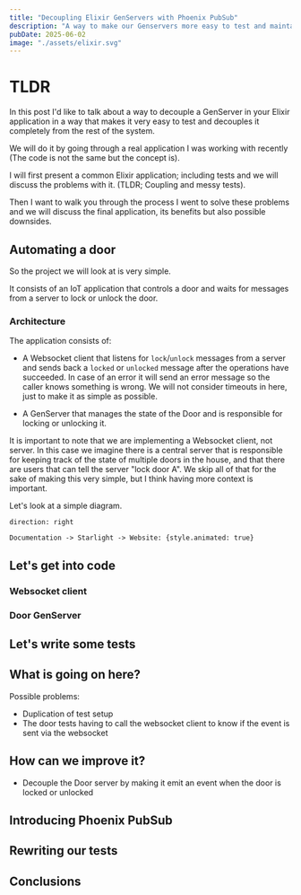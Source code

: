 ```yaml
---
title: "Decoupling Elixir GenServers with Phoenix PubSub"
description: "A way to make our Genservers more easy to test and maintain by using PubSub"
pubDate: 2025-06-02
image: "./assets/elixir.svg"
---
```


# TLDR

In this post I'd like to talk about a way to decouple a GenServer in your Elixir application in a way that makes it very easy to test and decouples it completely from the rest of the system.

We will do it by going through a real application I was working with recently (The code is not the same but the concept is).

I will first present a common Elixir application; including tests and we will discuss the problems with it. (TLDR; Coupling and messy tests).

Then I want to walk you through the process I went to solve these problems and we will discuss the final application, its benefits but also possible downsides.

## Automating a door

So the project we will look at is very simple.

It consists of an IoT application that controls a door and waits for messages from a server to lock or unlock the door.

### Architecture

The application consists of:

- A Websocket client that listens for `lock`/`unlock` messages from a server and sends back a `locked` or `unlocked` message after the operations have succeeded.
  In case of an error it will send an error message so the caller knows something is wrong.
  We will not consider timeouts in here, just to make it as simple as possible.

- A GenServer that manages the state of the Door and is responsible for locking or unlocking it.

It is important to note that we are implementing a Websocket client, not server.
In this case we imagine there is a central server that is responsible for keeping track of the state of multiple doors in the house, and that there are users that can tell the server "lock door A".
We skip all of that for the sake of making this very simple, but I think having more context is important.

Let's look at a simple diagram.

```d2 title="Door IoT Ws client"
direction: right

Documentation -> Starlight -> Website: {style.animated: true}
```

## Let's get into code

### Websocket client

### Door GenServer

## Let's write some tests

## What is going on here?

Possible problems:

- Duplication of test setup
- The door tests having to call the websocket client to know if the event is sent via the websocket

## How can we improve it?

- Decouple the Door server by making it emit an event when the door is locked or unlocked

## Introducing Phoenix PubSub

## Rewriting our tests

## Conclusions
